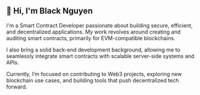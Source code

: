 ## 👋 Hi, I'm Black Nguyen

<!--
**blackntt/blackntt** is a ✨ _special_ ✨ repository because its `README.md` (this file) appears on your GitHub profile.

Here are some ideas to get you started:

- 🔭 I’m currently working on ...
- 🌱 I’m currently learning ...
- 👯 I’m looking to collaborate on ...
- 🤔 I’m looking for help with ...
- 💬 Ask me about ...
- 📫 How to reach me: ...
- 😄 Pronouns: ...
- ⚡ Fun fact: ...
-->

I'm a Smart Contract Developer passionate about building secure, efficient, and decentralized applications. My work revolves around creating and auditing smart contracts, primarily for EVM-compatible blockchains.

I also bring a solid back-end development background, allowing me to seamlessly integrate smart contracts with scalable server-side systems and APIs.

Currently, I’m focused on contributing to Web3 projects, exploring new blockchain use cases, and building tools that push decentralized tech forward.
